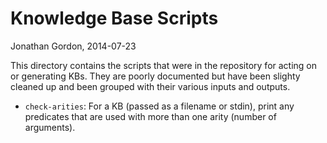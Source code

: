 # Knowledge Base Scripts
Jonathan Gordon, 2014-07-23

This directory contains the scripts that were in the repository for
acting on or generating KBs. They are poorly documented but have been
slighty cleaned up and been grouped with their various inputs and
outputs.

- `check-arities`: For a KB (passed as a filename or stdin), print any
  predicates that are used with more than one arity (number of
  arguments).
